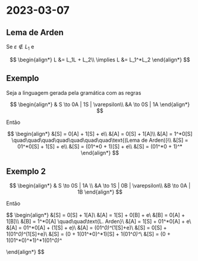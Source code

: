 # 2023-03-07

## Lema de Arden

Se $\varepsilon \not \in L_1$ e

$$
\begin{align*}
L &= L_1L + L_2\\
\implies L &= L_1^*L_2
\end{align*}
$$

## Exemplo

Seja a linguagem gerada pela gramática com as regras

$$
\begin{align*}
& S \to 0A | 1S | \varepsilon\\
&A \to 0S | 1A
\end{align*}
$$

Então

$$
\begin{align*}
&[S] = 0[A] + 1[S] + e\\
&[A] = 0[S] + 1[A]\\
&[A] = 1^*0[S] \quad\quad\quad\quad\quad\quad\quad\text{(Lema de Arden)}\\
&[S] = 01^*0[S] + 1[S] + e\\
&[S] = (01^*0 + 1)[S] + e\\
&[S] = (01^*0 + 1)^*
\end{align*}
$$

## Exemplo 2

$$
\begin{align*}
& S \to 0S | 1A \\
&A \to 1S | 0B | \varepsilon\\
&B \to 0A | 1B
\end{align*}
$$

Então

$$
\begin{align*}
&[S] = 0[S] + 1[A]\\
&[A] = 1[S] + 0[B] + e\\
&[B] = 0[A] + 1[B]\\\\
&[B] = 1^*0[A] \quad\quad\text{L. Arden}\\
&[A] = 1[S] + 01^*0[A] + e\\
&[A] = 01^*0[A] + (1[S] + e)\\
&[A] = (01^*0)^*(1[S]+e)\\
&[S] = 0[S] + 1(01^*0)^*(1[S]+e)\\
&[S] = (0 + 1(01^*0)^*1)[S] + 1(01^*0)^*\\
&[S] = (0 + 1(01^*0)^*1)^*1(01^*0)^*

\end{align*}
$$